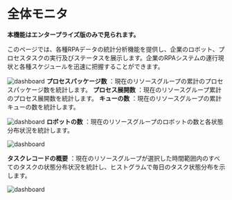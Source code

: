# 全体モニタ
**本機能はエンタープライズ版のみで見られます。**

このページでは、各種RPAデータの統計分析機能を提供し、企業のロボット、プロセスタスクの実行及びステータスを展示します。企業のRPAシステムの運行現状と各種スケジュールを迅速に把握することができます。

![dashboard](https://docimages.blob.core.chinacloudapi.cn/images/Console/Dashboard/V3Dashboard1.png)
**プロセスパッケージ数** ：現在のリソースグループの累計のプロセスパッケージ数を統計します。
**プロセス展開数** ：現在のリソースグループ累計のプロセス展開数を統計します。
**キューの数** ：現在のリソースグループの累計キューの数を統計します。





![dashboard](https://docimages.blob.core.chinacloudapi.cn/images/Console/dashboard-2.png)
**ロボットの数** ：現在のリソースグループのロボットの数と各状態分布状況を統計します。

![dashboard](https://docimages.blob.core.chinacloudapi.cn/images/Console/Dashboard/V3Dashboard2.png)

**タスクレコードの概要** ：現在のリソースグループが選択した時間範囲内のすべてのタスクの状態分布状況を統計し、ヒストグラムで毎日のタスク状態分布を示します。

![dashboard](https://docimages.blob.core.chinacloudapi.cn/images/Console/Dashboard/V3Dashboard3.png)
